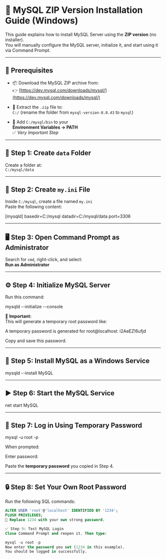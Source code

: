 # 🐬 MySQL ZIP Version Installation Guide (Windows)

This guide explains how to install MySQL Server using the **ZIP version** (no installer).  
You will manually configure the MySQL server, initialize it, and start using it via Command Prompt.

---

## 🔧 Prerequisites

- 📦 Download the MySQL ZIP archive from:  
  👉 [https://dev.mysql.com/downloads/mysql/](https://dev.mysql.com/downloads/mysql/)

- 📁 Extract the `.zip` file to:  
  `C:/` (rename the folder from `mysql-version-8.0.43` to `mysql`)

- 🔄 Add `C:/mysql/bin` to your  
  **Environment Variables → PATH**  
  ✅ *Very Important Step*

---

## 📁 Step 1: Create `data` Folder

Create a folder at:  
`C:/mysql/data`

---

## 📝 Step 2: Create `my.ini` File

Inside `C:/mysql`, create a file named `my.ini`  
Paste the following content:

[mysqld]
basedir=C:/mysql
datadir=C:/mysql/data
port=3306


---

## 🖥️ Step 3: Open Command Prompt as Administrator

Search for `cmd`, right-click, and select:  
**Run as Administrator**

---

## ⚙️ Step 4: Initialize MySQL Server

Run this command:

mysqld --initialize --console

🔐 **Important:**  
This will generate a temporary root password like:

A temporary password is generated for root@localhost: i2AeEZ!6ufjd

Copy and save this password.

---

## 📌 Step 5: Install MySQL as a Windows Service

mysqld --install MySQL

---

## ▶️ Step 6: Start the MySQL Service

net start MySQL

---

## 🔐 Step 7: Log in Using Temporary Password

mysql -u root -p

When prompted:

Enter password:

Paste the **temporary password** you copied in Step 4.

---

## 🔒 Step 8: Set Your Own Root Password

Run the following SQL commands:

```sql
ALTER USER 'root'@'localhost' IDENTIFIED BY '1234';
FLUSH PRIVILEGES;
🔁 Replace 1234 with your own strong password.

✅ Step 9: Test MySQL Login
Close Command Prompt and reopen it. Then type:

mysql -u root -p
Now enter the password you set (1234 in this example).
You should be logged in successfully.

